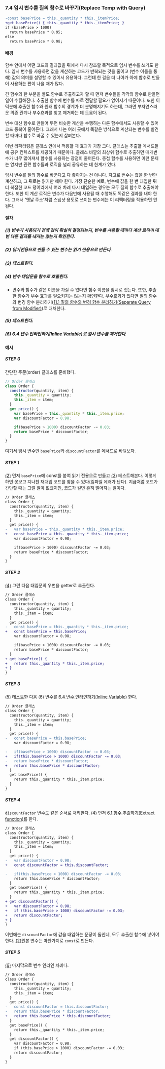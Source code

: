 ### 7.4 임시 변수를 질의 함수로 바꾸기(Replace Temp with Query)
``` diff
-const basePrice = this._quantity * this._itemPrice;
+get basePrice() { this._quantity * this._itemPrice; }
if (basePrice > 1000)
  return basePrice * 0.95;
else
  return basePrice * 0.98;
```
#### 배경
함수 안에서 어떤 코드의 결과값을 뒤에서 다시 참조할 목적으로 임시 변수를 쓰기도 한다. 임시 변수를 사용하면 값을 계산하는 코드가 반복되는 것을 줄이고 (변수 이름을 통해) 값의 의미를 설명할 수 있어서 유용하다. 그런데 한 걸음 더 나아가 아예 함수로 만들어 사용하는 편이 나을 때가 많다.

긴 함수의 한 부분을 별도 함수로 추출하고자 할 때 먼저 변수들을 각각의 함수로 만들면 일이 수월해진다. 추출한 함수에 변수를 따로 전달할 필요가 없어지기 때문이다. 또한 이 덕분에 추출한 함수와 원래 함수의 경계가 더 분명해지기도 하는데, 그러면 부자연스러운 의존 관계나 부수효과를 찾고 제거하는 데 도움이 된다.

변수 대신 함수로 만들어 두면 비슷한 계산을 수행하는 다른 함수에서도 사용할 수 있어 코드 중복이 줄어든다. 그래서 나는 여러 곳에서 똑같은 방식으로 계산되는 변수를 발견할 때마다 함수로 바꿀 수 있는지 살펴본다.

이번 리팩터링은 클래스 안에서 적용할 때 효과가 가장 크다. 클래스는 추출할 메서드들에 공유 컨텍스트를 제공하기 때문이다. 클래스 바깥의 최상위 함수로 추출하면 매개변수가 너무 많아져서 함수를 사용하는 장점이 줄어든다. 중첩 함수를 사용하면 이런 문제는 없지만 관련 함수들과 로직을 널리 공유하는 데 한계가 있다.

임시 변수를 질의 함수로 바꾼다고 다 좋아지는 건 아니다. 자고로 변수는 값을 한 번만 계산하고, 그 뒤로는 읽기만 해야 한다. 가장 단순한 예로, 변수에 값을 한 번 대입한 뒤 더 복잡한 코드 덩어리에서 여러 차례 다시 대입하는 경우는 모두 질의 함수로 추출해야 한다. 또한 이 계산 로직은 변수가 다음번에 사용될 때 수행해도 똑같은 결과를 내야 한다. 그래서 '옛날 주소'처럼 스냅샷 용도로 쓰이는 변수에는 이 리팩터링을 적용하면 안된다.
#### 절차
##### (1) 변수가 사용되기 전에 값이 확실히 결정되는지, 변수를 사용할 때마다 계산 로직이 매번 다른 결과를 내지는 않는지 확인한다.
##### (2) 읽기전용으로 만들 수 있는 변수는 읽기 전용으로 만든다.
##### (3) 테스트한다.
##### (4) 변수 대입문을 함수로 호출한다.
- 변수와 함수가 같은 이름을 가질 수 없다면 함수 이름을 임시로 짓는다. 또한, 추출한 함수가 부수 효과를 일으키지는 않는지 확인한다. 부수효과가 있다면 질의 함수와 변경 함수 분리하기([11.1 질의 함수와 변경 함수 분리하기(Separate Query from Modifier)](https://github.com/wonder13662/refactoring-v2/blob/writing/chapter11/11-1.md))로 대처한다.
##### (5) 테스트한다.
##### (6) [6.4 변수 인라인하기(Inline Variable)](https://github.com/wonder13662/refactoring-v2/blob/writing/chapter06/6-4.md)로 임시 변수를 제거한다.
#### 예시
##### STEP 0
간단한 주문(order) 클래스를 준비했다.
``` javascript
// Order 클래스
class Order {
  constructor(quantity, item) {
    this._quantity = quantity;
    this._item = item;
  }
  get price() {
    var basePrice = this._quantity * this._item.price;
    var discountFactor = 0.98;

    if(basePrice > 1000) discountFactor -= 0.03;
    return basePrice * discountFactor;
  }
}
```
여기서 임시 변수인 `basePrice`와 `discountFactor`를 메서드로 바꿔보자.
##### STEP 1
[(2)](https://github.com/wonder13662/refactoring-v2/blob/writing/chapter07/7-4.md#2-%EC%9D%BD%EA%B8%B0%EC%A0%84%EC%9A%A9%EC%9C%BC%EB%A1%9C-%EB%A7%8C%EB%93%A4-%EC%88%98-%EC%9E%88%EB%8A%94-%EB%B3%80%EC%88%98%EB%8A%94-%EC%9D%BD%EA%B8%B0-%EC%A0%84%EC%9A%A9%EC%9C%BC%EB%A1%9C-%EB%A7%8C%EB%93%A0%EB%8B%A4) 먼저 `basePrice`에 const를 붙여 읽기 전용으로 만들고 [(3)](https://github.com/wonder13662/refactoring-v2/blob/writing/chapter07/7-4.md#3-%ED%85%8C%EC%8A%A4%ED%8A%B8%ED%95%9C%EB%8B%A4) 테스트해본다. 이렇게 하면 못보고 지나친 재대입 코드를 찾을 수 있다(컴파일 에러가 난다). 지금처럼 코드가 간단할 때는 그럴 일이 없겠지만, 코드가 길면 흔히 벌어지는 일이다.
``` diff
// Order 클래스
class Order {
  constructor(quantity, item) {
    this._quantity = quantity;
    this._item = item;
  }
  get price() {
-   var basePrice = this._quantity * this._item.price;
+   const basePrice = this._quantity * this._item.price;
    var discountFactor = 0.98;

    if(basePrice > 1000) discountFactor -= 0.03;
    return basePrice * discountFactor;
  }
}
```
##### STEP 2
[(4)](https://github.com/wonder13662/refactoring-v2/blob/writing/chapter07/7-4.md#4-%EB%B3%80%EC%88%98-%EB%8C%80%EC%9E%85%EB%AC%B8%EC%9D%84-%ED%95%A8%EC%88%98%EB%A1%9C-%ED%98%B8%EC%B6%9C%ED%95%9C%EB%8B%A4) 그런 다음 대입문의 우변을 getter로 추출한다.
``` diff
// Order 클래스
class Order {
  constructor(quantity, item) {
    this._quantity = quantity;
    this._item = item;
  }
  get price() {
-   const basePrice = this._quantity * this._item.price;
+   const basePrice = this.basePrice;
    var discountFactor = 0.98;

    if(basePrice > 1000) discountFactor -= 0.03;
    return basePrice * discountFactor;
  }
+ get basePrice() {
+   return this._quantity * this._item.price;
+ }
}
```
##### STEP 3
[(5)](https://github.com/wonder13662/refactoring-v2/blob/writing/chapter07/7-4.md#5-%ED%85%8C%EC%8A%A4%ED%8A%B8%ED%95%9C%EB%8B%A4) 테스트한 다음 [(6)](https://github.com/wonder13662/refactoring-v2/blob/writing/chapter07/7-4.md#6-64-%EB%B3%80%EC%88%98-%EC%9D%B8%EB%9D%BC%EC%9D%B8%ED%95%98%EA%B8%B0inline-variable%EB%A1%9C-%EC%9E%84%EC%8B%9C-%EB%B3%80%EC%88%98%EB%A5%BC-%EC%A0%9C%EA%B1%B0%ED%95%9C%EB%8B%A4) 변수를 [6.4 변수 인라인하기(Inline Variable)](https://github.com/wonder13662/refactoring-v2/blob/writing/chapter06/6-4.md) 한다.
``` diff
// Order 클래스
class Order {
  constructor(quantity, item) {
    this._quantity = quantity;
    this._item = item;
  }
  get price() {
-   const basePrice = this.basePrice;
    var discountFactor = 0.98;

-   if(basePrice > 1000) discountFactor -= 0.03;
+   if(this.basePrice > 1000) discountFactor -= 0.03;
-   return basePrice * discountFactor;
+   return this.basePrice * discountFactor;
  }
  get basePrice() {
    return this._quantity * this._item.price;
  }
}
```
##### STEP 4
`discountFactor` 변수도 같은 순서로 처리한다. [(4)](https://github.com/wonder13662/refactoring-v2/blob/writing/chapter07/7-4.md#4-%EB%B3%80%EC%88%98-%EB%8C%80%EC%9E%85%EB%AC%B8%EC%9D%84-%ED%95%A8%EC%88%98%EB%A1%9C-%ED%98%B8%EC%B6%9C%ED%95%9C%EB%8B%A4) 먼저 [6.1 함수 추출하기(Extract function)](https://github.com/wonder13662/refactoring-v2/blob/writing/chapter06/6-1.md)를 한다.
``` diff
// Order 클래스
class Order {
  constructor(quantity, item) {
    this._quantity = quantity;
    this._item = item;
  }
  get price() {
-   var discountFactor = 0.98;
+   const discountFactor = this.discountFactor;

-   if(this.basePrice > 1000) discountFactor -= 0.03;
    return this.basePrice * discountFactor;
  }
  get basePrice() {
    return this._quantity * this._item.price;
  }
+ get discountFactor() {
+   var discountFactor = 0.98;
+   if (this.basePrice > 1000) discountFactor -= 0.03;
+   return discountFactor;
+ }
}
```
이번에는 `discountFactor`에 값을 대입하는 문장이 둘인데, 모두 추출한 함수에 넣어야 한다. [(2)](https://github.com/wonder13662/refactoring-v2/blob/writing/chapter07/7-4.md#2-%EC%9D%BD%EA%B8%B0%EC%A0%84%EC%9A%A9%EC%9C%BC%EB%A1%9C-%EB%A7%8C%EB%93%A4-%EC%88%98-%EC%9E%88%EB%8A%94-%EB%B3%80%EC%88%98%EB%8A%94-%EC%9D%BD%EA%B8%B0-%EC%A0%84%EC%9A%A9%EC%9C%BC%EB%A1%9C-%EB%A7%8C%EB%93%A0%EB%8B%A4)원본 변수는 마찬가지로 `const`로 만든다.
##### STEP 5
[(6)](https://github.com/wonder13662/refactoring-v2/blob/writing/chapter07/7-4.md#6-64-%EB%B3%80%EC%88%98-%EC%9D%B8%EB%9D%BC%EC%9D%B8%ED%95%98%EA%B8%B0inline-variable%EB%A1%9C-%EC%9E%84%EC%8B%9C-%EB%B3%80%EC%88%98%EB%A5%BC-%EC%A0%9C%EA%B1%B0%ED%95%9C%EB%8B%A4) 마지막으로 변수 인라인 차례다.
``` diff
// Order 클래스
class Order {
  constructor(quantity, item) {
    this._quantity = quantity;
    this._item = item;
  }
  get price() {
-   const discountFactor = this.discountFactor;
-   return this.basePrice * discountFactor;
+   return this.basePrice * this.discountFactor;
  }
  get basePrice() {
    return this._quantity * this._item.price;
  }
  get discountFactor() {
    var discountFactor = 0.98;
    if (this.basePrice > 1000) discountFactor -= 0.03;
    return discountFactor;
  }
}
```